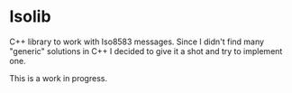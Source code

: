 # Isolib
C++ library to work with Iso8583 messages. Since I didn't find many "generic" solutions in C++ I decided 
to give it a shot and try to implement one.

This is a work in progress.
